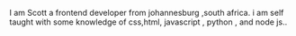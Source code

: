 I am Scott  a frontend developer from johannesburg ,south africa. 
 i am self taught with some knowledge of css,html, javascript , python , and node js.. 
 
 

